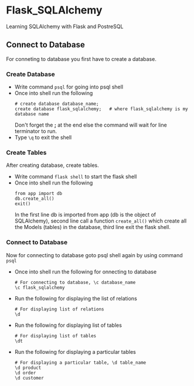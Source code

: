 # Flask_SQLAlchemy
Learning SQLAlchemy with Flask and PostreSQL

## Connect to Database
For conneting to database you first have to create a database.

### Create Database
- Write command `psql` for going into psql shell
- Once into shell run the following
  ```
  # create database database_name;
  create database flask_sqlalchemy;   # where flask_sqlalchemy is my database name
  ```
  Don't forget the **;** at the end else the command will wait for line terminator to run.
- Type `\q` to exit the shell

### Create Tables
After creating database, create tables.
- Write command `flask shell` to start the flask shell
- Once into shell run the following
  ```
  from app import db
  db.create_all()
  exit()
  ```
  In the first line db is imported from app (db is the object of SQLAlchemy), second line call a function `create_all()` which create all the Models (tables) in the database, third line exit the flask shell.

### Connect to Database
Now for connecting to database goto psql shell again by using command `psql`
- Once into shell run the following for onnecting to database
  ```
  # For connecting to database, \c database_name
  \c flask_sqlalchemy
  ```
- Run the following for displaying the list of relations
  ```
  # For displaying list of relations
  \d
  ```
- Run the following for displaying list of tables
  ```
  # For displaying list of tables
  \dt
  ```
- Run the following for displaying a particular tables
  ```
  # For displaying a particular table, \d table_name
  \d product
  \d order
  \d customer
  ```
